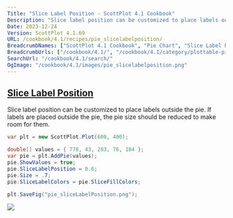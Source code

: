 ```yaml
---
Title: "Slice Label Position - ScottPlot 4.1 Cookbook"
Description: "Slice label position can be customized to place labels outside the pie. If labels are placed outside the pie, the pie size should be reduced to make room for them."
Date: 2023-12-24
Version: ScottPlot 4.1.69
URL: /cookbook/4.1/recipes/pie_slicelabelposition/
BreadcrumbNames: ["ScottPlot 4.1 Cookbook", "Pie Chart", "Slice Label Position"]
BreadcrumbUrls: ["/cookbook/4.1/", "/cookbook/4.1/category/plottable-pie", "/cookbook/4.1/recipes/pie_slicelabelposition/"]
SearchUrl: "/cookbook/4.1/search/"
OgImage: "/cookbook/4.1/images/pie_slicelabelposition.png"
---
```


<h2><a id='slice-label-position' href='/cookbook/4.1/recipes/pie_slicelabelposition/'>Slice Label Position</a></h2>

Slice label position can be customized to place labels outside the pie. If labels are placed outside the pie, the pie size should be reduced to make room for them.

```cs
var plt = new ScottPlot.Plot(600, 400);

double[] values = { 778, 43, 283, 76, 184 };
var pie = plt.AddPie(values);
pie.ShowValues = true;
pie.SliceLabelPosition = 0.6;
pie.Size = .7;
pie.SliceLabelColors = pie.SliceFillColors;

plt.SaveFig("pie_sliceLabelPosition.png");
```

<img src='../../images/pie_slicelabelposition.png' class='d-block mx-auto my-5' />


